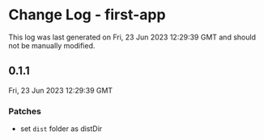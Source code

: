 # Change Log - first-app

This log was last generated on Fri, 23 Jun 2023 12:29:39 GMT and should not be manually modified.

## 0.1.1
Fri, 23 Jun 2023 12:29:39 GMT

### Patches

- set `dist` folder as distDir

